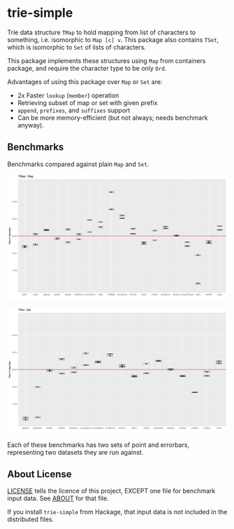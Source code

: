 # trie-simple

Trie data structure `TMap` to hold mapping from list of characters to
something, i.e. isomorphic to `Map [c] v`.
This package also contains `TSet`, which is isomorphic to `Set` of lists of
characters.

This package implements these structures using `Map` from containers
package, and require the character type to be only `Ord`.

Advantages of using this package over `Map` or `Set` are:

  * 2x Faster `lookup` (`member`) operation
  * Retrieving subset of map or set with given prefix
  * `append`, `prefixes`, and `suffixes` support
  * Can be more memory-efficient (but not always; needs
    benchmark anyway).

## Benchmarks

Benchmarks compared against plain `Map` and `Set`. 

![benchmark chart for TMap](https://raw.githubusercontent.com/viercc/trie-simple/master/doc/ratio-map.png)

![benchmark chart for TSet](https://raw.githubusercontent.com/viercc/trie-simple/master/doc/ratio-set.png)

Each of these benchmarks has two sets of point and errorbars, representing two datasets they are run against.

## About License

[LICENSE](LICENSE) tells the licence of this project, EXCEPT
one file for benchmark input data. See [ABOUT](ABOUT) for that
file.

If you install `trie-simple` from Hackage, that input data is not
included in the distributed files.
